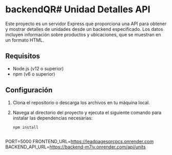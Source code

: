 # backendQR# Unidad Detalles API

Este proyecto es un servidor Express que proporciona una API para obtener y mostrar detalles de unidades desde un backend especificado. Los datos incluyen información sobre productos y ubicaciones, que se muestran en un formato HTML.

## Requisitos

- Node.js (v12 o superior)
- npm (v6 o superior)

## Configuración

1. Clona el repositorio o descarga los archivos en tu máquina local.

2. Navega al directorio del proyecto y ejecuta el siguiente comando para instalar las dependencias necesarias:

   ```bash
   npm install



PORT=5000
FRONTEND_URL=https://leadpagesqrcpcs.onrender.com
BACKEND_API_URL=https://backend-m7iv.onrender.com/api/units
